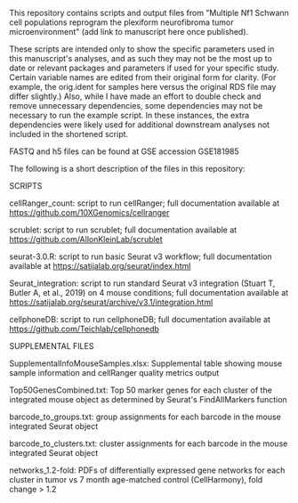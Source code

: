This repository contains scripts and output files from "Multiple Nf1 Schwann cell populations reprogram the plexiform neurofibroma tumor microenvironment" (add link to manuscript here once published).

These scripts are intended only to show the specific parameters used in this manuscript's analyses, and as such they may not be the most up to date or relevant packages and parameters if used for your specific study. Certain variable names are edited from their original form for clarity. (For example, the orig.ident for samples here versus the original RDS file may differ slightly.) Also, while I have made an effort to double check and remove unnecessary dependencies, some dependencies may not be necessary to run the example script. In these instances, the extra dependencies were likely used for additional downstream analyses not included in the shortened script.

FASTQ and h5 files can be found at GSE accession GSE181985

The following is a short description of the files in this repository:

SCRIPTS

cellRanger_count: script to run cellRanger; full documentation available at https://github.com/10XGenomics/cellranger

scrublet: script to run scrublet; full documentation available at https://github.com/AllonKleinLab/scrublet 

seurat-3.0.R: script to run basic Seurat v3 workflow; full documentation available at https://satijalab.org/seurat/index.html

Seurat_integration: script to run standard Seurat v3 integration (Stuart T, Butler A, et al., 2019) on 4 mouse conditions; full documentation available at https://satijalab.org/seurat/archive/v3.1/integration.html

cellphoneDB: script to run cellphoneDB; full documentation available at https://github.com/Teichlab/cellphonedb

SUPPLEMENTAL FILES

SupplementalInfoMouseSamples.xlsx: Supplemental table showing mouse sample information and cellRanger quality metrics output

Top50GenesCombined.txt: Top 50 marker genes for each cluster of the integrated mouse object as determined by Seurat's FindAllMarkers function

barcode_to_groups.txt: group assignments for each barcode in the mouse integrated Seurat object

barcode_to_clusters.txt: cluster assignments for each barcode in the mouse integrated Seurat object

networks_1.2-fold: PDFs of differentially expressed gene networks for each cluster in tumor vs 7 month age-matched control (CellHarmony), fold change > 1.2

